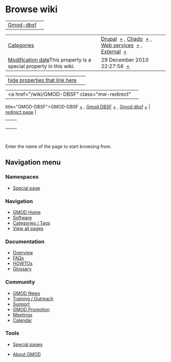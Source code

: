 



<span id="top"></span>




# <span dir="auto">Browse wiki</span>






|                                          |     |
|------------------------------------------|-----|
| [Gmod-dbsf](/wiki/Gmod-dbsf "Gmod-dbsf") |     |

|  |  |
|----|----|
| [Categories](/wiki/Special%3ACategories "Special%3ACategories") | <span class="smwb-value">[Drupal](/wiki/Category%3ADrupal "Category%3ADrupal")  <span class="smwsearch">[+](/wiki/Special%3ASearchByProperty/Drupal "Special%3ASearchByProperty/Drupal")</span></span> , <span class="smwb-value">[Chado](/wiki/Category%3AChado "Category%3AChado")  <span class="smwsearch">[+](/wiki/Special%3ASearchByProperty/Chado "Special%3ASearchByProperty/Chado")</span></span> , <span class="smwb-value">[Web services](/wiki/Category%3AWeb_services "Category%3AWeb services")  <span class="smwsearch">[+](/wiki/Special%3ASearchByProperty/Web-20services "Special%3ASearchByProperty/Web-20services")</span></span> , <span class="smwb-value">[External](/wiki/Category%3AExternal "Category%3AExternal")  <span class="smwsearch">[+](/wiki/Special%3ASearchByProperty/External "Special%3ASearchByProperty/External")</span></span> |
| <span class="smw-highlighter" data-type="1" state="inline" data-title="Property"><span class="smwbuiltin">[Modification date](/wiki/Property:Modification_date "Property:Modification date")</span><span class="smwttcontent">This property is a special property in this wiki.</span></span> | <span class="smwb-value">29 December 2010 22:27:56  <span class="smwsearch">[+](/wiki/Special%3ASearchByProperty/Modification-20date/29-20December-202010-2022:27:56 "Special%3ASearchByProperty/Modification-20date/29-20December-202010-2022:27:56")</span></span> |

<span id="smw_browse_incoming"></span>

|  |  |
|----|----|
| [hide properties that link here](/mediawiki/index.php?title=Special:Browse&offset=0&dir=out&article=Gmod-dbsf)  |  |

|  |  |
|----|----|
| <span class="smwb-ivalue"><a href="/wiki/GMOD-DBSF" class="mw-redirect"
title="GMOD-DBSF">GMOD-DBSF</a> <span class="smwbrowse">[+](/wiki/Special%3ABrowse/GMOD-2DDBSF "Special%3ABrowse/GMOD-2DDBSF")</span></span> , <span class="smwb-ivalue"><a href="/wiki/Gmod_DBSF" class="mw-redirect" title="Gmod DBSF">Gmod
DBSF</a> <span class="smwbrowse">[+](/wiki/Special%3ABrowse/Gmod-20DBSF "Special%3ABrowse/Gmod-20DBSF")</span></span> , <span class="smwb-ivalue"><a href="/wiki/Gmod_dbsf" class="mw-redirect" title="Gmod dbsf">Gmod
dbsf</a> <span class="smwbrowse">[+](/wiki/Special%3ABrowse/Gmod-20dbsf "Special%3ABrowse/Gmod-20dbsf")</span></span> | [redirect page](/wiki/Special:ListRedirects "Special:ListRedirects") |

|     |     |
|-----|-----|
|     |     |

 

Enter the name of the page to start browsing from.  








## Navigation menu



### Namespaces

- <span id="ca-nstab-special">[Special
  page](/wiki/Special%3ABrowse/Gmod-2Ddbsf "This is a special page, you cannot edit the page itself")</span>






### Navigation



- <span id="n-GMOD-Home">[GMOD Home](/wiki/Main_Page)</span>
- <span id="n-Software">[Software](/wiki/GMOD_Components)</span>
- <span id="n-Categories-.2F-Tags">[Categories /
  Tags](/wiki/Categories)</span>
- <span id="n-View-all-pages">[View all
  pages](/wiki/Special:AllPages)</span>




### Documentation



- <span id="n-Overview">[Overview](/wiki/Overview)</span>
- <span id="n-FAQs">[FAQs](/wiki/Category%3AFAQ)</span>
- <span id="n-HOWTOs">[HOWTOs](/wiki/Category%3AHOWTO)</span>
- <span id="n-Glossary">[Glossary](/wiki/Glossary)</span>




### Community



- <span id="n-GMOD-News">[GMOD News](/wiki/GMOD_News)</span>
- <span id="n-Training-.2F-Outreach">[Training /
  Outreach](/wiki/Training_and_Outreach)</span>
- <span id="n-Support">[Support](/wiki/Support)</span>
- <span id="n-GMOD-Promotion">[GMOD
  Promotion](/wiki/GMOD_Promotion)</span>
- <span id="n-Meetings">[Meetings](/wiki/Meetings)</span>
- <span id="n-Calendar">[Calendar](/wiki/Calendar)</span>




### Tools



- <span id="t-specialpages"><a href="/wiki/Special%3ASpecialPages" accesskey="q"
  title="A list of all special pages [q]">Special pages</a></span>






- <span id="footer-places-about">[About
  GMOD](/wiki/GMOD%3AAbout "GMOD%3AAbout")</span>

<!-- -->




